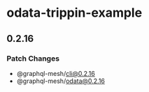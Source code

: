 # odata-trippin-example

## 0.2.16
### Patch Changes

  - @graphql-mesh/cli@0.2.16
  - @graphql-mesh/odata@0.2.16
